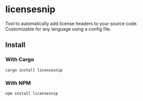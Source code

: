 # licensesnip
Tool to automatically add license headers to your source code. Customizable for any language using a config file.

## Install

### With Cargo
```
cargo install licensesnip
```

### With NPM
```
npm install licensesnip
```